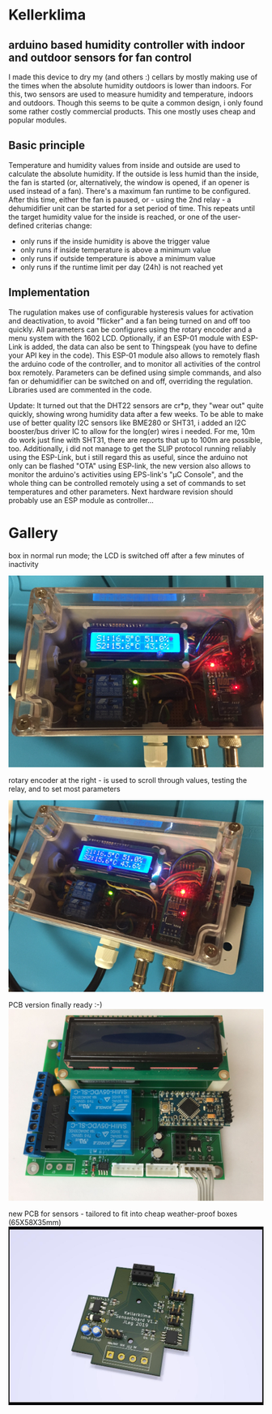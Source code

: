 # Kellerklima
## arduino based humidity controller with indoor and outdoor sensors for fan control

I made this device to dry my (and others :) cellars by mostly making use of the times when the absolute humidity outdoors is lower than indoors. 
For this, two sensors are used to measure humidity and temperature, indoors and outdoors.
Though this seems to be quite a common design, i only found some rather costly commercial products. This one mostly uses cheap and popular modules.

## Basic principle
Temperature and humidity values from inside and outside are used to calculate the absolute humidity. If the outside is less humid than the inside, the fan is started (or, alternatively, the window is opened, if an opener is used instead of a fan).
There's a maximum fan runtime to be configured. After this time, either the fan is paused, or - using the 2nd relay - a dehumidifier unit can be started for a set period of time.
This repeats until the target humidity value for the inside is reached, or one of the user-defined criterias change:
* only runs if the inside humidity is above the trigger value
* only runs if inside temperature is above a minimum value
* only runs if outside temperature is above a minimum value
* only runs if the runtime limit per day (24h) is not reached yet

## Implementation

The rugulation makes use of configurable hysteresis values for activation and deactivation, to avoid "flicker" and a fan being turned on and off too quickly.
All parameters can be configures using the rotary encoder and a menu system with the 1602 LCD. 
Optionally, if an ESP-01 module with ESP-Link is added, the data can also be sent to Thingspeak (you have to define your API key in the code). 
This ESP-01 module also allows to remotely flash the arduino code of the controller, and to monitor all activities of the control box remotely. Parameters can be defined using simple commands, and also fan or dehumidifier can be switched on and off, overriding the regulation.
Libraries used are commented in the code.

Update: It turned out that the DHT22 sensors are cr*p, they "wear out" quite quickly, showing wrong humidity data after a few weeks.
To be able to make use of better quality I2C sensors like BME280 or SHT31, i added an I2C booster/bus driver IC to allow for the long(er) wires i needed. For me, 10m do work just fine with SHT31, there are reports that up to 100m are possible, too.
Additionally, i did not manage to get the SLIP protocol running reliably using the ESP-Link, but i still regard this as useful, since the arduino not only can be flashed "OTA" using ESP-link, the new version also allows to monitor the arduino's activities using EPS-link's "µC Console", and the whole thing can be controlled remotely using a set of commands to set temperatures and other parameters. 
Next hardware revision should probably use an ESP module as controller... 


# Gallery

box in normal run mode; the LCD is switched off after a few minutes of inactivity

![1st "production" version](pics/box_1.png)

rotary encoder at the right - is used to scroll through values, testing the relay, and to set most parameters

![1st "production" version](pics/box_2.png)

PCB version finally ready :-)
![1st PCB version](pics/pcb_1.jpg)

new PCB for sensors - tailored to fit into cheap weather-proof boxes (65X58X35mm)
![Sensor pcp 1.2](pics/Sensors_pcb_V1.2.jpg)
